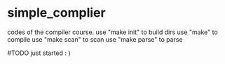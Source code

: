 # simple_complier
codes of the compiler course.
use "make init" to build dirs
use "make" to compile
use "make scan" to scan
use "make parse" to parse

#TODO
	just started : )  
